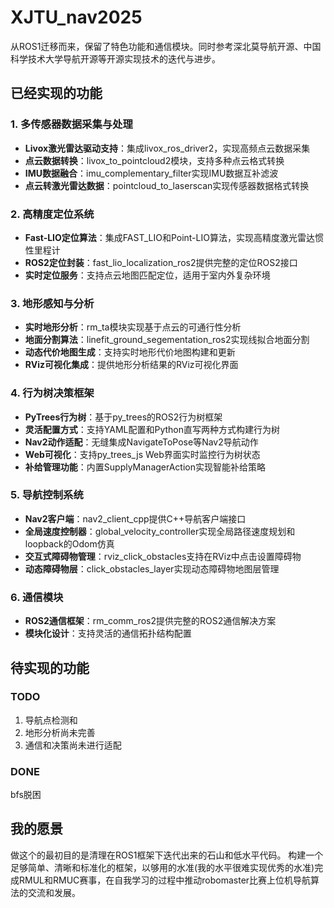 # XJTU_nav2025

从ROS1迁移而来，保留了特色功能和通信模块。同时参考深北莫导航开源、中国科学技术大学导航开源等开源实现技术的迭代与进步。

## 已经实现的功能

### 1. 多传感器数据采集与处理
- **Livox激光雷达驱动支持**：集成livox_ros_driver2，实现高频点云数据采集
- **点云数据转换**：livox_to_pointcloud2模块，支持多种点云格式转换
- **IMU数据融合**：imu_complementary_filter实现IMU数据互补滤波
- **点云转激光雷达数据**：pointcloud_to_laserscan实现传感器数据格式转换

### 2. 高精度定位系统
- **Fast-LIO定位算法**：集成FAST_LIO和Point-LIO算法，实现高精度激光雷达惯性里程计
- **ROS2定位封装**：fast_lio_localization_ros2提供完整的定位ROS2接口
- **实时定位服务**：支持点云地图匹配定位，适用于室内外复杂环境

### 3. 地形感知与分析
- **实时地形分析**：rm_ta模块实现基于点云的可通行性分析
- **地面分割算法**：linefit_ground_segementation_ros2实现线拟合地面分割
- **动态代价地图生成**：支持实时地形代价地图构建和更新
- **RViz可视化集成**：提供地形分析结果的RViz可视化界面

### 4. 行为树决策框架
- **PyTrees行为树**：基于py_trees的ROS2行为树框架
- **灵活配置方式**：支持YAML配置和Python直写两种方式构建行为树
- **Nav2动作适配**：无缝集成NavigateToPose等Nav2导航动作
- **Web可视化**：支持py_trees_js Web界面实时监控行为树状态
- **补给管理功能**：内置SupplyManagerAction实现智能补给策略

### 5. 导航控制系统
- **Nav2客户端**：nav2_client_cpp提供C++导航客户端接口
- **全局速度控制器**：global_velocity_controller实现全局路径速度规划和loopback的Odom仿真
- **交互式障碍物管理**：rviz_click_obstacles支持在RViz中点击设置障碍物
- **动态障碍物层**：click_obstacles_layer实现动态障碍物地图层管理

### 6. 通信模块
- **ROS2通信框架**：rm_comm_ros2提供完整的ROS2通信解决方案
- **模块化设计**：支持灵活的通信拓扑结构配置

## 待实现的功能

### TODO
1. 导航点检测和
2. 地形分析尚未完善
3. 通信和决策尚未进行适配

### DONE

bfs脱困

## 我的愿景

做这个的最初目的是清理在ROS1框架下迭代出来的石山和低水平代码。
构建一个足够简单、清晰和标准化的框架，以够用的水准(我的水平很难实现优秀的水准)完成RMUL和RMUC赛事，在自我学习的过程中推动robomaster比赛上位机导航算法的交流和发展。